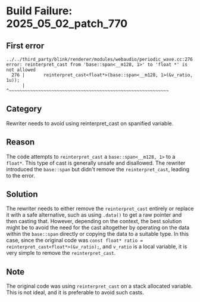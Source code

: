 # Build Failure: 2025_05_02_patch_770

## First error

```
../../third_party/blink/renderer/modules/webaudio/periodic_wave.cc:276:7: error: reinterpret_cast from 'base::span<__m128, 1>' to 'float *' is not allowed
  276 |       reinterpret_cast<float*>(base::span<__m128, 1>(&v_ratio, 1u));
      |       ^~~~~~~~~~~~~~~~~~~~~~~~~~~~~~~~~~~~~~~~~~~~~~~~~~~~~~~~~~~~~
```

## Category
Rewriter needs to avoid using reinterpret_cast on spanified variable.

## Reason
The code attempts to `reinterpret_cast` a `base::span<__m128, 1>` to a `float*`. This type of cast is generally unsafe and disallowed. The rewriter introduced the `base::span` but didn't remove the `reinterpret_cast`, leading to the error.

## Solution
The rewriter needs to either remove the `reinterpret_cast` entirely or replace it with a safe alternative, such as using `.data()` to get a raw pointer and then casting that. However, depending on the context, the best solution might be to avoid the need for the cast altogether by operating on the data within the `base::span` directly or copying the data to a suitable type. In this case, since the original code was `const float* ratio = reinterpret_cast<float*>(&v_ratio);`, and `v_ratio` is a local variable, it is very simple to remove the `reinterpret_cast`.

## Note
The original code was using `reinterpret_cast` on a stack allocated variable. This is not ideal, and it is preferable to avoid such casts.